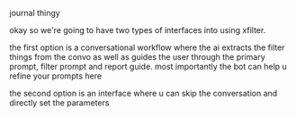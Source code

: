 journal thingy

okay so we're going to have two types of interfaces into using xfilter.

the first option is a conversational workflow where the ai extracts the filter things from the convo as well as guides the user through the primary prompt, filter prompt and report guide. most importantly the bot can help u refine your prompts here

the second option is an interface where u can skip the conversation and directly set the parameters
